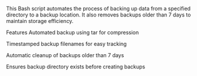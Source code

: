 
This Bash script automates the process of backing up data from a specified directory to a backup location. It also removes backups older than 7 days to maintain storage efficiency.

Features
Automated backup using tar for compression

Timestamped backup filenames for easy tracking

Automatic cleanup of backups older than 7 days

Ensures backup directory exists before creating backups
